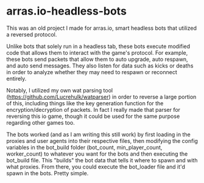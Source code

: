 # arras.io-headless-bots
This was an old project I made for arras.io, smart headless bots that utilized a reversed protocol.

Unlike bots that solely run in a headless tab, these bots execute modified code that allows them to interact with the game's protocol.
For example, these bots send packets that allow them to auto upgrade, auto respawn, and auto send messages.
They also listen for data such as kicks or deaths in order to analyze whether they may need to respawn or reconnect entirely. 

Notably, I utilized my own wat parsing tool (https://github.com/Lucrehulk/watparser) in order to reverse a large portion of this, including things like the key generation function for the encryption/decryption of packets. In fact I really made that parser for reversing this io game, though it could be used for the same purpose regarding other games too.

The bots worked (and as I am writing this still work) by first loading in the proxies and user agents into their respective files, then modifying the config variables in the bot_build folder (bot_count, min_player_count, worker_count) to whatever you want for the bots and then executing the bot_build file. This "builds" the bot data that tells it where to spawn and with what proxies. From there, you could execute the bot_loader file and it'd spawn in the bots. Pretty simple.
